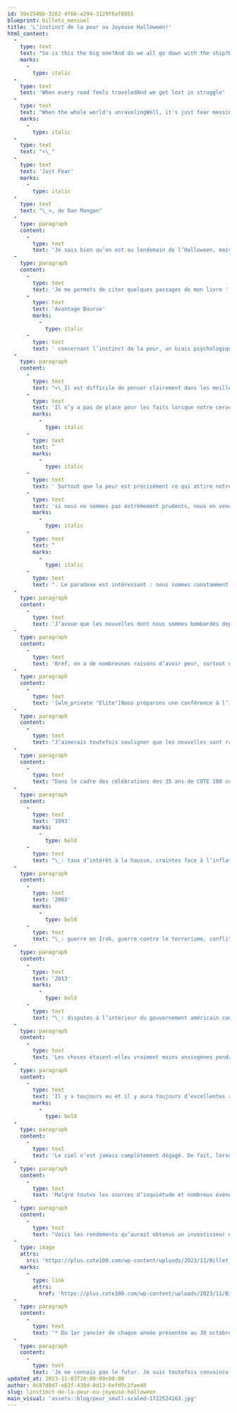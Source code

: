 ```yaml
---
id: 59e2546b-3262-4f66-a294-3129f6af8855
blueprint: billets_mensuel
title: 'L’instinct de la peur ou Joyeuse Halloween!'
html_content:
  -
    type: text
    text: "So is this the big one?And do we all go down with the ship?Have we lost the plot completely?'Cause I feel the bold in the newsprintAnd is this the end time?We've got people praying for the raptureConvinced in the sanctity of disasterWhat are we really after?"
    marks:
      -
        type: italic
  -
    type: text
    text: 'When every road feels traveledAnd we get lost in struggle'
  -
    type: text
    text: "When the whole world's unravelingWell, it's just fear messing with usYeah, it's just fear messing with our heads"
    marks:
      -
        type: italic
  -
    type: text
    text: "«\_"
  -
    type: text
    text: 'Just Fear'
    marks:
      -
        type: italic
  -
    type: text
    text: "\_», de Dan Mangan"
  -
    type: paragraph
    content:
      -
        type: text
        text: 'Je sais bien qu’on est au lendemain de l’Halloween, mais ce n’est pas une raison d’avoir peur!'
  -
    type: paragraph
    content:
      -
        type: text
        text: 'Je me permets de citer quelques passages de mon livre '
      -
        type: text
        text: 'Avantage Bourse'
        marks:
          -
            type: italic
      -
        type: text
        text: ' concernant l’instinct de la peur, un biais psychologique qui affecte régulièrement notre jugement d’investisseur.'
  -
    type: paragraph
    content:
      -
        type: text
        text: "«\_Il est difficile de penser clairement dans les meilleures conditions; imaginez lorsqu’on a peur. Comme le dit l’auteur [Hans Roslin, dans son livre Factfulness]\_: “ "
      -
        type: text
        text: 'Il n’y a pas de place pour les faits lorsque notre cerveau est occupé par la peur. '
        marks:
          -
            type: italic
      -
        type: text
        text: ”
        marks:
          -
            type: italic
      -
        type: text
        text: ' Surtout que la peur est précisément ce qui attire notre attention et ce que les médias nous servent sans arrêt. Or, “ '
      -
        type: text
        text: 'si nous ne sommes pas extrêmement prudents, nous en venons à croire que ce qui est anormal est normal, que c’est ce à quoi le monde ressemble '
        marks:
          -
            type: italic
      -
        type: text
        text: ”
        marks:
          -
            type: italic
      -
        type: text
        text: ". Le paradoxe est intéressant : nous sommes constamment bombardés d’images de violence, de désastres naturels et de maladies, alors que le monde n’a jamais été aussi sécuritaire.\_»"
  -
    type: paragraph
    content:
      -
        type: text
        text: 'J’avoue que les nouvelles dont nous sommes bombardés depuis des mois sont plutôt noires et anxiogènes. Sur le plan géopolitique, la guerre en Ukraine se poursuit, une guerre entre Israël et le Hamas vient de débuter et nombre d’observateurs craignent qu’elle ne se répande au Moyen-Orient, les États-Unis et la Chine se lancent sans cesse des flèches dans leur guerre commerciale, et j’en passe. Quant à l’économie, l’inflation et les taux d’intérêts élevés touchent un nombre croissant de consommateurs, à commencer par les moins nantis qui peinent à joindre les deux bouts. Il y a toujours pénurie de main-d’œuvre et de logements à prix abordables. Enfin, politiquement, il semble que de nombreux pays n’ont jamais été aussi polarisés entre la gauche et la droite. Aux États-Unis, on peut craindre une campagne présidentielle divisive où tous les coups bas seront permis. Les nouvelles climatiques ne sont guère plus encourageantes alors que désastres naturels se succèdent un peu partout dans le monde.'
  -
    type: paragraph
    content:
      -
        type: text
        text: 'Bref, on a de nombreuses raisons d’avoir peur, surtout que les médias en profitent à cœur joie.'
  -
    type: paragraph
    content:
      -
        type: text
        text: '[wlm_private "Elite"]Nous préparons une conférence à l’intention de nos investisseurs qui aura lieu en ligne, le 29 novembre prochain, dont le principal sujet sera « La peur ». Vous recevrez prochainement une invitation à cet effet.[/wlm_private]'
  -
    type: paragraph
    content:
      -
        type: text
        text: "J’aimerais toutefois souligner que les nouvelles sont rarement favorables dans les médias. De plus, nous avons tous tendance à voir les événements actuels comme étant pires qu’en réalité et que dans le passé. De fait, la nostalgie du passé, cette tendance à croire que «\_c’était tellement mieux dans le bon vieux temps\_» est selon moi un autre biais psychologique dont souffrent la plupart d’entre nous. Mais était-ce réellement mieux avant?"
  -
    type: paragraph
    content:
      -
        type: text
        text: "Dans le cadre des célébrations des 35 ans de COTE 100 cette année, j’ai pensé qu’il pourrait être intéressant de faire un retour en arrière pour voir quelles étaient les principales préoccupations de l’heure, les grandes inquiétudes qui nous rongeaient, il y a 10, 20 et 30 ans. Voici donc ce que j’ai colligé pour les années 1993, 2003 et 2013\_:"
  -
    type: paragraph
    content:
      -
        type: text
        text: '1993'
        marks:
          -
            type: bold
      -
        type: text
        text: "\_: taux d’intérêt à la hausse, craintes face à l’inflation, déficits budgétaires gouvernementaux, tensions au Moyen-Orient (Accords d’Oslo, conflit entre Israël et le monde arabe), conflit des Balkans, génocide rwandais, fin de la guerre froide et démantèlement de la Russie soviétique, tensions entre la Chine et Taiwan, etc."
  -
    type: paragraph
    content:
      -
        type: text
        text: '2003'
        marks:
          -
            type: bold
      -
        type: text
        text: "\_: guerre en Irak, guerre contre le terrorisme, conflit israélo-palestinien, épidémie de SRAS, programme nucléaire iranien, conflit au Darfour, craintes face aux perspectives du secteur technologique (au lendemain de l’éclatement de la bulle techno), scandales corporatifs (Enron, WorldCom), etc."
  -
    type: paragraph
    content:
      -
        type: text
        text: '2013'
        marks:
          -
            type: bold
      -
        type: text
        text: "\_: disputes à l’intérieur du gouvernement américain concernant le relèvement du plafond de la dette, la Fed continue d’intervenir massivement pour injecter des capitaux dans l’économie, la crise de la dette européenne, dette élevée des gouvernements, le printemps arabe (guerre civile en Syrie, démonstrations monstres en Égypte, Tunisie et Libye), programme nucléaire iranien, tensions en Ukraine, conflit israélo-palestinien."
  -
    type: paragraph
    content:
      -
        type: text
        text: 'Les choses étaient-elles vraiment moins anxiogènes pendant ces années-là? Un investisseur pouvait-il vraiment investir sans se poser de questions quant aux perspectives des marchés boursiers? Permettez-moi d’en douter sérieusement.'
  -
    type: paragraph
    content:
      -
        type: text
        text: 'Il y a toujours eu et il y aura toujours d’excellentes raisons de ne pas investir en Bourse.'
        marks:
          -
            type: bold
  -
    type: paragraph
    content:
      -
        type: text
        text: 'Le ciel n’est jamais complètement dégagé. De fait, lorsque tout semble bien aller et que les perspectives sont favorables, les évaluations des marchés auront tendance à devenir trop élevées; je pense à la fin des années 1990, par exemple.'
  -
    type: paragraph
    content:
      -
        type: text
        text: 'Malgré toutes les sources d’inquiétude et nombreux événements traumatisants, la Bourse a enregistré d’excellents rendements au cours des 100 dernières années et plus.'
  -
    type: paragraph
    content:
      -
        type: text
        text: "Voici les rendements qu’aurait obtenus un investisseur qui aurait investi dans l’indice S&P\_500 en 1993, 2003 et 2013\_:"
  -
    type: image
    attrs:
      src: 'https://plus.cote100.com/wp-content/uploads/2023/11/Billet_fr.png'
    marks:
      -
        type: link
        attrs:
          href: 'https://plus.cote100.com/wp-content/uploads/2023/11/Billet_fr.png'
  -
    type: paragraph
    content:
      -
        type: text
        text: '* Du 1er janvier de chaque année présentée au 30 octobre 2023; rendements totaux (incluant dividendes).'
  -
    type: paragraph
    content:
      -
        type: text
        text: 'Je ne connais pas le futur. Je suis toutefois convaincu que les marchés boursiers devraient continuer d’enrichir les investisseurs au cours des 10, 20 ou 30 prochaines années. Encore faut-il ne pas se laisser guider par la peur.'
updated_at: 2023-11-03T20:00:09+00:00
author: 9c87d8d7-e83f-438d-8d13-6efd9c2fae40
slug: linstinct-de-la-peur-ou-joyeuse-halloween
main_visual: 'assets::blog/peur_small-scaled-1722524163.jpg'
---
```


